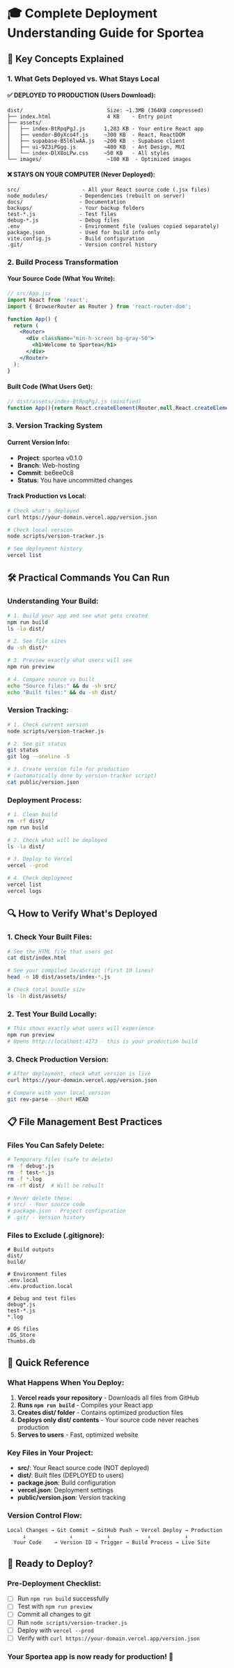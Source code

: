 # 🎓 Complete Deployment Understanding Guide for Sportea

## 🔑 Key Concepts Explained

### 1. What Gets Deployed vs. What Stays Local

#### ✅ DEPLOYED TO PRODUCTION (Users Download):
```
dist/                           Size: ~1.3MB (364KB compressed)
├── index.html                  4 KB    - Entry point
├── assets/
│   ├── index-BtRpqPgJ.js      1,283 KB - Your entire React app
│   ├── vendor-B0yXco4f.js     ~300 KB  - React, ReactDOM
│   ├── supabase-B5l6lwAA.js   ~200 KB  - Supabase client
│   ├── ui-9Z3iPGgg.js         ~400 KB  - Ant Design, MUI
│   └── index-DlX8oLPw.css     ~50 KB   - All styles
└── images/                     ~100 KB  - Optimized images
```

#### ❌ STAYS ON YOUR COMPUTER (Never Deployed):
```
src/                    - All your React source code (.jsx files)
node_modules/          - Dependencies (rebuilt on server)
docs/                  - Documentation
backups/               - Your backup folders
test-*.js              - Test files
debug-*.js             - Debug files
.env                   - Environment file (values copied separately)
package.json           - Used for build info only
vite.config.js         - Build configuration
.git/                  - Version control history
```

### 2. Build Process Transformation

#### Your Source Code (What You Write):
```jsx
// src/App.jsx
import React from 'react';
import { BrowserRouter as Router } from 'react-router-dom';

function App() {
  return (
    <Router>
      <div className="min-h-screen bg-gray-50">
        <h1>Welcome to Sportea</h1>
      </div>
    </Router>
  );
}
```

#### Built Code (What Users Get):
```javascript
// dist/assets/index-BtRpqPgJ.js (minified)
function App(){return React.createElement(Router,null,React.createElement("div",{className:"min-h-screen bg-gray-50"},React.createElement("h1",null,"Welcome to Sportea")))}
```

### 3. Version Tracking System

#### Current Version Info:
- **Project**: sportea v0.1.0
- **Branch**: Web-hosting
- **Commit**: be6ee0c8
- **Status**: You have uncommitted changes

#### Track Production vs Local:
```bash
# Check what's deployed
curl https://your-domain.vercel.app/version.json

# Check local version
node scripts/version-tracker.js

# See deployment history
vercel list
```

## 🛠️ Practical Commands You Can Run

### Understanding Your Build:
```bash
# 1. Build your app and see what gets created
npm run build
ls -la dist/

# 2. See file sizes
du -sh dist/*

# 3. Preview exactly what users will see
npm run preview

# 4. Compare source vs built
echo "Source files:" && du -sh src/
echo "Built files:" && du -sh dist/
```

### Version Tracking:
```bash
# 1. Check current version
node scripts/version-tracker.js

# 2. See git status
git status
git log --oneline -5

# 3. Create version file for production
# (automatically done by version-tracker script)
cat public/version.json
```

### Deployment Process:
```bash
# 1. Clean build
rm -rf dist/
npm run build

# 2. Check what will be deployed
ls -la dist/

# 3. Deploy to Vercel
vercel --prod

# 4. Check deployment
vercel list
vercel logs
```

## 🔍 How to Verify What's Deployed

### 1. Check Your Built Files:
```bash
# See the HTML file that users get
cat dist/index.html

# See your compiled JavaScript (first 10 lines)
head -n 10 dist/assets/index-*.js

# Check total bundle size
ls -lh dist/assets/
```

### 2. Test Your Build Locally:
```bash
# This shows exactly what users will experience
npm run preview
# Opens http://localhost:4173 - this is your production build
```

### 3. Check Production Version:
```bash
# After deployment, check what version is live
curl https://your-domain.vercel.app/version.json

# Compare with your local version
git rev-parse --short HEAD
```

## 📋 File Management Best Practices

### Files You Can Safely Delete:
```bash
# Temporary files (safe to delete)
rm -f debug*.js
rm -f test-*.js
rm -f *.log
rm -rf dist/  # Will be rebuilt

# Never delete these:
# src/ - Your source code
# package.json - Project configuration
# .git/ - Version history
```

### Files to Exclude (.gitignore):
```
# Build outputs
dist/
build/

# Environment files
.env.local
.env.production.local

# Debug and test files
debug*.js
test-*.js
*.log

# OS files
.DS_Store
Thumbs.db
```

## 🎯 Quick Reference

### What Happens When You Deploy:
1. **Vercel reads your repository** - Downloads all files from GitHub
2. **Runs `npm run build`** - Compiles your React app
3. **Creates dist/ folder** - Contains optimized production files
4. **Deploys only dist/ contents** - Your source code never reaches production
5. **Serves to users** - Fast, optimized website

### Key Files in Your Project:
- **src/**: Your React source code (NOT deployed)
- **dist/**: Built files (DEPLOYED to users)
- **package.json**: Build configuration
- **vercel.json**: Deployment settings
- **public/version.json**: Version tracking

### Version Control Flow:
```
Local Changes → Git Commit → GitHub Push → Vercel Deploy → Production
     ↓              ↓           ↓            ↓           ↓
  Your Code    → Version ID → Trigger → Build Process → Live Site
```

## 🚀 Ready to Deploy?

### Pre-Deployment Checklist:
- [ ] Run `npm run build` successfully
- [ ] Test with `npm run preview`
- [ ] Commit all changes to git
- [ ] Run `node scripts/version-tracker.js`
- [ ] Deploy with `vercel --prod`
- [ ] Verify with `curl https://your-domain.vercel.app/version.json`

### Your Sportea app is now ready for production! 🎉
